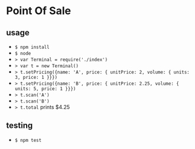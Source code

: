 # Point Of Sale

## usage
* `$ npm install`
* `$ node`
* `> var Terminal = require('./index')`
* `> var t = new Terminal()`
* `> t.setPricing({name: 'A', price: { unitPrice: 2, volume: { units: 3, price: 1 }}})`
* `> t.setPricing({name: 'B', price: { unitPrice: 2.25, volume: { units: 5, price: 1 }}})`
* `> t.scan('A')`
* `> t.scan('B')`
* `> t.total` prints $4.25

## testing
* `$ npm test`
